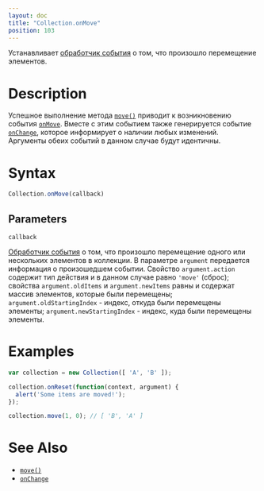 ```yaml
---
layout: doc
title: "Collection.onMove"
position: 103
---
```


Устанавливает [обработчик события](../../Script/) о том, что произошло перемещение элементов.

# Description

Успешное выполнение метода [`move()`](../Collection.move/) приводит к возникновению события
[`onMove`](../Collection.onMove/). Вместе с этим событием также генерируется событие
[`onChange`](../Collection.onChange/), которое информирует о наличии любых
изменений. Аргументы обеих событий в данном случае будут идентичны.

# Syntax

```js
Collection.onMove(callback)
```

## Parameters

`callback`

[Обработчик события](../../Script/) о том, что произошло перемещение одного или нескольких
элементов в коллекции. В параметре `argument` передается информация о произошедшем событии.
Свойство `argument.action` содержит тип действия и в данном случае равно `'move'` (сброс);
свойства `argument.oldItems` и `argument.newItems` равны и содержат массив элементов,
которые были перемещены; `argument.oldStartingIndex` - индекс, откуда были перемещены
элементы; `argument.newStartingIndex` - индекс, куда были перемещены элементы.

# Examples

```js
var collection = new Collection([ 'A', 'B' ]);

collection.onReset(function(context, argument) {
  alert('Some items are moved!');
});

collection.move(1, 0); // [ 'B', 'A' ]
```

# See Also

* [`move()`](../Collection.move/)
* [`onChange`](../Collection.onChange/)

